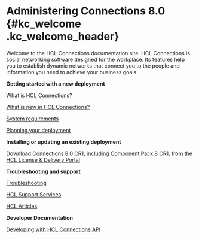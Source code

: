 # Administering Connections 8.0 {#kc_welcome .kc_welcome_header}

Welcome to the HCL Connections documentation site. HCL Connections is social networking software designed for the workplace. Its features help you to establish dynamic networks that connect you to the people and information you need to achieve your business goals.

**Getting started with a new deployment**  


[What is HCL Connections?](https://opensource.hcltechsw.com/connections-doc/admin/overview/c_what_is_lc.html)

[What is new in HCL Connections?](https://opensource.hcltechsw.com/connections-doc/admin/overview/i_ovr_r_whats_new_cr1.html)

[System requirements](https://opensource.hcltechsw.com/connections-doc/admin/plan/r_install_prerqs.html)

[Planning your deployment](https://opensource.hcltechsw.com/connections-doc/admin/plan/c_installation_overview.html)

**Installing or updating an existing deployment**  


[Download Connections 8.0 CR1, including Component Pack 8 CR1, from the HCL License & Delivery Portal](https://hclsoftware.flexnetoperations.com/)

**Troubleshooting and support**  


[Troubleshooting](https://opensource.hcltechsw.com/connections-doc/admin/troubleshoot/ts_c_welcome.html)

[HCL Support Services](https://support.hcltechsw.com/)

[HCL Articles](https://support.hcltechsw.com/)

**Developer Documentation**  


[Developing with HCL Connections API](https://opensource.hcltechsw.com/connections-doc/admin/develop/dev_intro.html)

